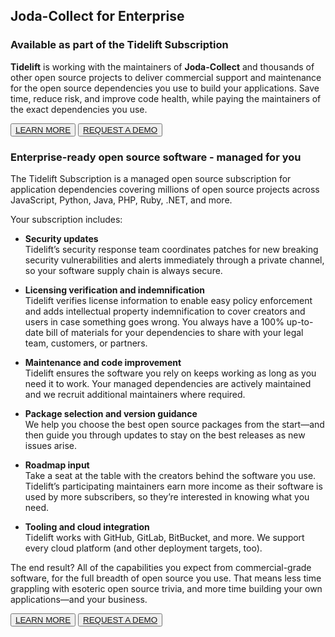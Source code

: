 ## Joda-Collect for Enterprise

### Available as part of the Tidelift Subscription

**Tidelift** is working with the maintainers of **Joda-Collect** and thousands of other open source projects to deliver
commercial support and maintenance for the open source dependencies you use to build your applications. 
Save time, reduce risk, and improve code health, while paying the maintainers of the exact dependencies you use.

<button class="btn-learnmore" type="button">[LEARN MORE][1]</button>
<button class="btn-requestdemo" type="button">[REQUEST A DEMO][2]</button>

### Enterprise-ready open source software - managed for you

The Tidelift Subscription is a managed open source subscription for application dependencies covering millions
of open source projects across JavaScript, Python, Java, PHP, Ruby, .NET, and more.

Your subscription includes:

* **Security updates**<br />
Tidelift’s security response team coordinates patches for new breaking security vulnerabilities and alerts
immediately through a private channel, so your software supply chain is always secure.

* **Licensing verification and indemnification**<br />
Tidelift verifies license information to enable easy policy enforcement and adds intellectual property
indemnification to cover creators and users in case something goes wrong. You always have a 100% up-to-date
bill of materials for your dependencies to share with your legal team, customers, or partners.

* **Maintenance and code improvement**<br />
Tidelift ensures the software you rely on keeps working as long as you need it to work.
Your managed dependencies are actively maintained and we recruit additional maintainers where required.

* **Package selection and version guidance**<br />
We help you choose the best open source packages from the start—and then guide you through updates to stay on
the best releases as new issues arise.

* **Roadmap input**<br />
Take a seat at the table with the creators behind the software you use. Tidelift’s participating maintainers
earn more income as their software is used by more subscribers, so they’re interested in knowing what you need.

* **Tooling and cloud integration**<br />
Tidelift works with GitHub, GitLab, BitBucket, and more.
We support every cloud platform (and other deployment targets, too).

The end result? All of the capabilities you expect from commercial-grade software, for the full breadth
of open source you use. That means less time grappling with esoteric open source trivia, and more
time building your own applications—and your business.

<button class="btn-learnmore" type="button">[LEARN MORE][1]</button>
<button class="btn-requestdemo" type="button">[REQUEST A DEMO][2]</button>

[1]: https://tidelift.com/subscription/pkg/maven-org-joda-joda-collect?utm_source=maven-org-joda-joda-collect&utm_medium=referral&utm_campaign=enterprise
[2]: https://tidelift.com/subscription/request-a-demo?utm_source=maven-org-joda-joda-collect&utm_medium=referral&utm_campaign=enterprise
